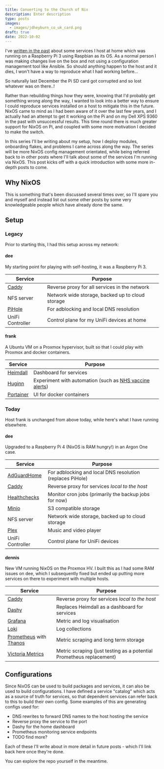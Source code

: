 ```yaml
---
title: Converting to the Church of Nix
description: Enter description
type: posts
images:
  - images/jdheyburn_co_uk_card.png
draft: true
date: 2022-10-02
---
```


I've [written in the past](/blog/reverse-proxy-multiple-domains-using-caddy-2/) about some services I host at home which was running on a Raspberry Pi 3 using Raspbian as its OS. As a normal person I was making changes live on the box and not using a configuration management tool like Ansible. So should anything happen to the host and it dies, I won't have a way to reproduce what I had working before...

So naturally last December the Pi SD card got corrupted and so lost whatever was on there..!

Rather than rebuilding things how they were, knowing that I'd probably get something wrong along the way, I wanted to look into a better way to ensure I could reproduce services installed on a host to mitigate this in the future. NixOS came to mind as I had been aware of it over the last few years, and I actually had an attempt to get it working on the Pi and on my Dell XPS 9360 in the past with unsuccessful results. This time round there is much greater support for NixOS on Pi, and coupled with some more motivation I decided to make the switch.

In this series I'll be writing about my setup, how I deploy modules, onboarding flakes, and problems I came across along the way. The series will be more NixOS config management orientated, while being referred back to in other posts where I'll talk about some of the services I'm running via NixOS. This post kicks off with a quick introduction with some more in-depth posts to come.

## Why NixOS

This is something that's been discussed several times over, so I'll spare you and myself and instead list out some other posts by some very knowledgeable people which have already done the same.

## Setup

### Legacy

Prior to starting this, I had this setup across my network:

#### dee

My starting point for playing with self-hosting, it was a Raspberry Pi 3.

| Service                           | Purpose                                          |
| --------------------------------- | ------------------------------------------------ |
| [Caddy](https://caddyserver.com/) | Reverse proxy for all services in the network    |
| NFS server                        | Network wide storage, backed up to cloud storage |
| [PiHole](https://pi-hole.net/)    | For adblocking and local DNS resolution          |
| UniFi Controller                  | Control plane for my UniFi devices at home       |

#### frank

A Ubuntu VM on a Proxmox hypervisor, built so that I could play with Proxmox and docker containers.

| Service                                    | Purpose                                                                                                                   |
| ------------------------------------------ | ------------------------------------------------------------------------------------------------------------------------- |
| [Heimdall](https://heimdall.site/)         | Dashboard for services                                                                                                    |
| [Huginn](https://github.com/huginn/huginn) | Experiment with automation (such as [NHS vaccine alerts](/blog/alerting-on-nhs-coronavirus-vaccine-updates-with-huginn/)) |
| [Portainer](https://www.portainer.io/)     | UI for docker containers                                                                                                  |

### Today

Host frank is unchanged from above today, while here's what I have running elsewhere.

#### dee

Upgraded to a Raspberry Pi 4 (NixOS is RAM hungry!) in an Argon One case.

| Service                                                   | Purpose                                                   |
| --------------------------------------------------------- | --------------------------------------------------------- |
| [AdGuardHome](https://github.com/AdguardTeam/AdGuardHome) | For adblocking and local DNS resolution (replaces PiHole) |
| [Caddy](https://caddyserver.com/)                         | Reverse proxy for services _local to the host_            |
| [Healthchecks](https://healthchecks.io/)                  | Monitor cron jobs (primarily the backup jobs for now)     |
| [Minio](https://min.io/)                                  | S3 compatible storage                                     |
| NFS server                                                | Network wide storage, backed up to cloud storage          |
| [Plex](https://www.plex.tv/)                              | Music and video player                                    |
| UniFi Controller                                          | Control plane for UniFi devices                           |

#### dennis

New VM running NixOS on the Proxmox HV. I built this as I had some RAM issues on dee, which I subsequently fixed but ended up putting more services on there to experiment with multiple hosts.

| Service                                                                | Purpose                                                              |
| ---------------------------------------------------------------------- | -------------------------------------------------------------------- |
| [Caddy](https://caddyserver.com/)                                      | Reverse proxy for services _local to the host_                       |
| [Dashy](https://dashy.to/)                                             | Replaces Heimdall as a dashboard for services                        |
| [Grafana](https://grafana.com/)                                        | Metric and log visualisation                                         |
| [Loki](https://grafana.com/oss/loki/)                                  | Log collections                                                      |
| [Prometheus](https://prometheus.io/) with [Thanos](https://thanos.io/) | Metric scraping and long term storage                                |
| [Victoria Metrics](https://victoriametrics.com/)                       | Metric scraping (just testing as a potential Prometheus replacement) |

## Configurations

Since NixOS can be used to build packages and services, it can also be used to build configurations. I have defined a service "catalog" which acts as a source of truth for services, so that dependent services can refer back to this to build their own config. Some examples of this are generating configs used for:

- DNS rewrites to forward DNS names to the host hosting the service
- Reverse proxy the service to the port
- Dashy for the home dashboard
- Prometheus monitoring service endpoints
- TODO find more?

Each of these I'll write about in more detail in future posts - which I'll link back here once they're done.

You can explore the repo yourself in the meantime.
